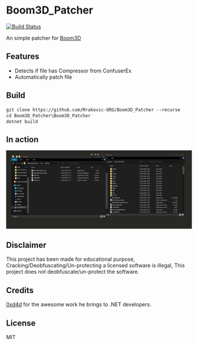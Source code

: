 # Boom3D_Patcher
[![Build Status](https://img.shields.io/travis/com/Mrakovic-ORG/Boom3D_Patcher?style=for-the-badge)](https://travis-ci.com/Mrakovic-ORG/Boom3D_Patcher)

An simple patcher for [Boom3D](https://store.steampowered.com/app/1071100/Boom_3D/)

## Features
- Detects if file has Compressor from ConfuserEx
- Automatically patch file

## Build
```SH
git clone https://github.com/Mrakovic-ORG/Boom3D_Patcher --recurse
cd Boom3D_Patcher\Boom3D_Patcher
dotnet build
```

## In action
![in-action](images/in-action.gif)

## Disclaimer
This project has been made for educational purpose, Cracking/Deobfuscating/Un-protecting a licensed software is illegal, This project does not deobfuscate/un-protect the software.

## Credits
[0xd4d](https://github.com/0xd4d) for the awesome work he brings to .NET developers.

License
----

MIT